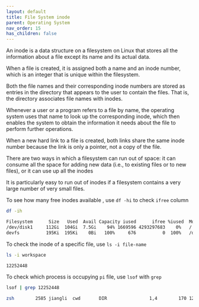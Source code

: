 ```yaml
---
layout: default
title: File System inode
parent: Operating System
nav_order: 15
has_children: false
---
```


An inode is a data structure on a filesystem on Linux that stores all the information about a file except its name and its actual data.

When a file is created, it is assigned both a name and an inode number, which is an integer that is unique within the filesystem. 

Both the file names and their corresponding inode numbers are stored as entries in the directory that appears to the user to contain the files. That is, the directory associates file names with inodes.

Whenever a user or a program refers to a file by name, the operating system uses that name to look up the corresponding inode, which then enables the system to obtain the information it needs about the file to perform further operations. 

When a new hard link to a file is created, both links share the same inode number because the link is only a pointer, not a copy of the file.

There are two ways in which a filesystem can run out of space: it can consume all the space for adding new data (i.e., to existing files or to new files), or it can use up all the inodes

It is particularly easy to run out of inodes if a filesystem contains a very large number of very small files. 

To see how many free inodes available , use `df -hi` to check `ifree` column

``` bash
df -ih

Filesystem      Size   Used  Avail Capacity iused      ifree %iused  Mounted on
/dev/disk1     112Gi  104Gi  7.5Gi    94% 1669596 4293297683    0%   /
devfs          195Ki  195Ki    0Bi   100%     676          0  100%   /dev
```

To check the inode of a specific file, use `ls -i file-name`

```bash
ls -i workspace

12252448
```

To check which process is occupying `pi` file, use `lsof` with `grep`

``` bash
lsof | grep 12252448

zsh        2585 jiangli  cwd       DIR                1,4        170 12252448 workspace
```


